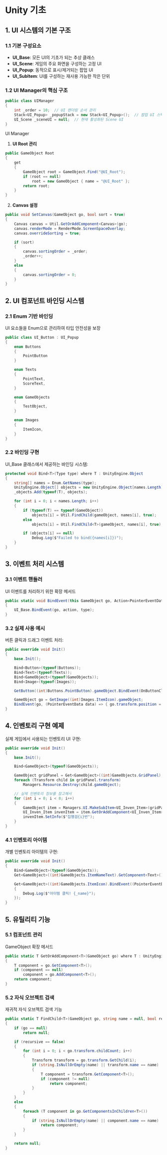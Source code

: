 # Unity 기초

## 1. UI 시스템의 기본 구조
### 1.1 기본 구성요소
- **UI_Base**: 모든 UI의 기초가 되는 추상 클래스
- **UI_Scene**: 게임의 주요 화면을 구성하는 고정 UI
- **UI_Popup**: 동적으로 표시/제거되는 팝업 UI
- **UI_SubItem**: UI를 구성하는 재사용 가능한 작은 단위

### 1.2 UI Manager의 핵심 구조

```csharp
public class UIManager
{
    int _order = 10;  // UI 렌더링 순서 관리
    Stack<UI_Popup> _popupStack = new Stack<UI_Popup>();  // 팝업 UI 스택
    UI_Scene _sceneUI = null;  // 현재 활성화된 Scene UI
}
```

UI Manager

1. **UI Root 관리**
```csharp
public GameObject Root
{
    get
    {
        GameObject root = GameObject.Find("@UI_Root");
        if (root == null)
            root = new GameObject { name = "@UI_Root" };
        return root;
    }
}
```

2. **Canvas 설정**
```csharp
public void SetCanvas(GameObject go, bool sort = true)
{
    Canvas canvas = Util.GetOrAddComponent<Canvas>(go);
    canvas.renderMode = RenderMode.ScreenSpaceOverlay;
    canvas.overrideSorting = true;

    if (sort)
    {
        canvas.sortingOrder = _order;
        _order++;
    }
    else
    {
        canvas.sortingOrder = 0;
    }
}
```

## 2. UI 컴포넌트 바인딩 시스템

### 2.1 Enum 기반 바인딩
UI 요소들을 Enum으로 관리하여 타입 안전성을 보장

```csharp
public class UI_Button : UI_Popup
{
    enum Buttons
    {
        PointButton
    }

    enum Texts
    {
        PointText,
        ScoreText,
    }

    enum GameObjects
    {
        TestObject,
    }

    enum Images
    {
        ItemIcon,
    }
}
```

### 2.2 바인딩 구현
UI_Base 클래스에서 제공하는 바인딩 시스템:

```csharp
protected void Bind<T>(Type type) where T : UnityEngine.Object
{
    string[] names = Enum.GetNames(type);
    UnityEngine.Object[] objects = new UnityEngine.Object[names.Length];
    _objects.Add(typeof(T), objects);

    for (int i = 0; i < names.Length; i++)
    {
        if (typeof(T) == typeof(GameObject))
            objects[i] = Util.FindChild(gameObject, names[i], true);
        else
            objects[i] = Util.FindChild<T>(gameObject, names[i], true);

        if (objects[i] == null)
            Debug.Log($"Failed to bind({names[i]})");
    }
}
```

## 3. 이벤트 처리 시스템

### 3.1 이벤트 핸들러
UI 이벤트를 처리하기 위한 확장 메서드

```csharp
public static void BindEvent(this GameObject go, Action<PointerEventData> action, Define.UIEvent type = Define.UIEvent.Click)
{
    UI_Base.BindEvent(go, action, type);
}
```

### 3.2 실제 사용 예시
버튼 클릭과 드래그 이벤트 처리:

```csharp
public override void Init()
{
    base.Init();

    Bind<Button>(typeof(Buttons));
    Bind<Text>(typeof(Texts));
    Bind<GameObject>(typeof(GameObjects));
    Bind<Image>(typeof(Images));

    GetButton((int)Buttons.PointButton).gameObject.BindEvent(OnButtonClicked);

    GameObject go = GetImage((int)Images.ItemIcon).gameObject;
    BindEvent(go, (PointerEventData data) => { go.transform.position = data.position; }, Define.UIEvent.Drag);
}
```

## 4. 인벤토리 구현 예제

실제 게임에서 사용되는 인벤토리 UI 구현:

```csharp
public override void Init()
{
    base.Init();

    Bind<GameObject>(typeof(GameObjects));

    GameObject gridPanel = Get<GameObject>((int)GameObjects.GridPanel);
    foreach (Transform child in gridPanel.transform)
        Managers.Resource.Destroy(child.gameObject);

    // 실제 인벤토리 정보를 참고해서
    for (int i = 0; i < 8; i++)
    {
        GameObject item = Managers.UI.MakeSubItem<UI_Inven_Item>(gridPanel.transform).gameObject;            
        UI_Inven_Item invenItem = item.GetOrAddComponent<UI_Inven_Item>();
        invenItem.SetInfo($"집행검{i}번");
    }
}
```

### 4.1 인벤토리 아이템
개별 인벤토리 아이템의 구현:

```csharp
public override void Init()
{
    Bind<GameObject>(typeof(GameObjects));
    Get<GameObject>((int)GameObjects.ItemNameText).GetComponent<Text>().text = _name;

    Get<GameObject>((int)GameObjects.ItemIcon).BindEvent((PointerEventData) => 
    { 
        Debug.Log($"아이템 클릭! {_name}"); 
    });
}
```

## 5. 유틸리티 기능

### 5.1 컴포넌트 관리
GameObject 확장 메서드

```csharp
public static T GetOrAddComponent<T>(GameObject go) where T : UnityEngine.Component
{
    T component = go.GetComponent<T>();
    if (component == null)
        component = go.AddComponent<T>();
    return component;
}
```

### 5.2 자식 오브젝트 검색
재귀적 자식 오브젝트 검색 기능

```csharp
public static T FindChild<T>(GameObject go, string name = null, bool recursive = false) where T : UnityEngine.Object
{
    if (go == null)
        return null;

    if (recursive == false)
    {
        for (int i = 0; i < go.transform.childCount; i++)
        {
            Transform transform = go.transform.GetChild(i);
            if (string.IsNullOrEmpty(name) || transform.name == name)
            {
                T component = transform.GetComponent<T>();
                if (component != null)
                    return component;
            }
        }
    }
    else
    {
        foreach (T component in go.GetComponentsInChildren<T>())
        {
            if (string.IsNullOrEmpty(name) || component.name == name)
                return component;
        }
    }

    return null;
}
```
